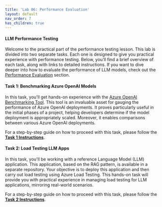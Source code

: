 ```yaml
---
title: 'Lab 06: Performance Evaluation'
layout: default
nav_order: 7
has_children: true
---
```


#### LLM Performance Testing

Welcome to the practical part of the performance testing lesson. This lab is divided into two separate tasks. Each one is designed to give you practical experience with performance testing. Below, you'll find a brief overview of each task, along with links to detailed instructions. If you want to dive deeper into how to evaluate the performance of LLM models, check out the [Performance Evaluation](docs/PERFTEST_CONCEPTS.md) section.

#### Task 1: Benchmarking Azure OpenAI Models

In this task, you'll get hands-on experience with the [Azure OpenAI Benchmarking Tool](https://github.com/Azure/azure-openai-benchmark). This tool is an invaluable asset for gauging the performance of Azure OpenAI deployments. It proves particularly useful in the initial phases of a project, helping developers determine if the model deployment is appropriately scaled. Moreover, it enables comparisons between various Azure OpenAI deployments.

For a step-by-step guide on how to proceed with this task, please follow the [**Task 1 Instructions**](docs/AOAI_BENCH_TOOL.md).

#### Task 2: Load Testing LLM Apps

In this task, you'll be working with a reference Language Model (LLM) application. This application, based on the RAG pattern, is available in a separate repository. Your objective is to deploy this application and then carry out load testing using Azure Load Testing. This hands-on task will provide you with practical experience in managing load testing for LLM applications, mirroring real-world scenarios.

For a step-by-step guide on how to proceed with this task, please follow the [**Task 2 Instructions**](https://github.com/Azure/GPT-RAG/blob/main/docs/LOAD_TESTING.md).